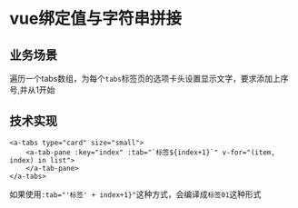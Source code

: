 # vue绑定值与字符串拼接

## 业务场景

遍历一个tabs数组，为每个`tabs`标签页的选项卡头设置显示文字，要求添加上序号,并从1开始

## 技术实现

```vue
<a-tabs type="card" size="small">
    <a-tab-pane :key="index" :tab="`标签${index+1}`" v-for="(item, index) in list">
    </a-tab-pane>
</a-tabs>
```

如果使用`:tab="'标签' + index+1}"`这种方式，会编译成`标签01`这种形式
